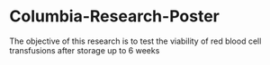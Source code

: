 # Columbia-Research-Poster
The objective of this research is to test the viability of red blood cell transfusions after storage up to 6 weeks 

